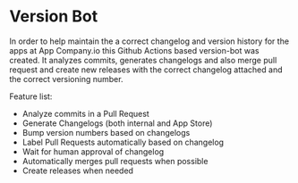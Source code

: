 # Version Bot

In order to help maintain the a correct changelog and version history for the apps at App Company.io this Github Actions based version-bot was created. It analyzes commits, generates changelogs and also merge pull request and create new releases with the correct changelog attached and the correct versioning number.

Feature list:
- Analyze commits in a Pull Request
- Generate Changelogs (both internal and App Store)
- Bump version numbers based on changelogs
- Label Pull Requests automatically based on changelog
- Wait for human approval of changelog
- Automatically merges pull requests when possible
- Create releases when needed
